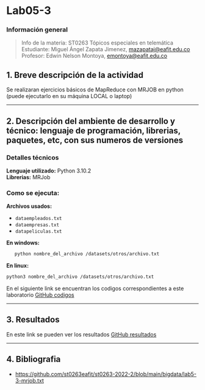 # **Lab05-3**

### **Información general**  
> Info de la materia: ST0263 Tópicos especiales en telemática  
> Estudiante: Miguel Ángel Zapata Jimenez, mazapataj@eafit.edu.co  
> Profesor: Edwin Nelson Montoya, emontoya@eafit.edu.co

## **1. Breve descripción de la actividad**  
Se realizaran ejercicios básicos de MapReduce con MRJOB en python (puede ejecutarlo en su máquina LOCAL o laptop)  
  
---  
  
## **2. Descripción del ambiente de desarrollo y técnico: lenguaje de programación, librerias, paquetes, etc, con sus numeros de versiones**  
  
### **Detalles técnicos**  
  
**Lenguaje utilizado:** Python 3.10.2  
**Librerias:** MRJob  

### **Como se ejecuta:**  
  
**Archivos usados:**  
* `dataempleados.txt`  
* `dataempresas.txt`  
* `datapeliculas.txt`
  
**En windows:**  
```bash 
   python nombre_del_archivo /datasets/otros/archivo.txt  
```  
  
**En linux:**  
```bash  
python3 nombre_del_archivo /datasets/otros/archivo.txt 
```  
  
En el siguiente link se encuentran los codigos correspondientes a este laboratorio [GitHub codigos](https://github.com/MiguelZapata04/Topicos_Telematica/tree/master/Laboratorios/Lab05/Lab05-3/codigos)
  
---  
  
## **3. Resultados**  
  
En este link se pueden ver los resultados [GitHub resultados](https://github.com/MiguelZapata04/Topicos_Telematica/blob/master/Laboratorios/Lab05/Lab05-3/Resultados.txt)  
  
  
---  
  
## **4. Bibliografia**  
  
* https://github.com/st0263eafit/st0263-2022-2/blob/main/bigdata/lab5-3-mrjob.txt
